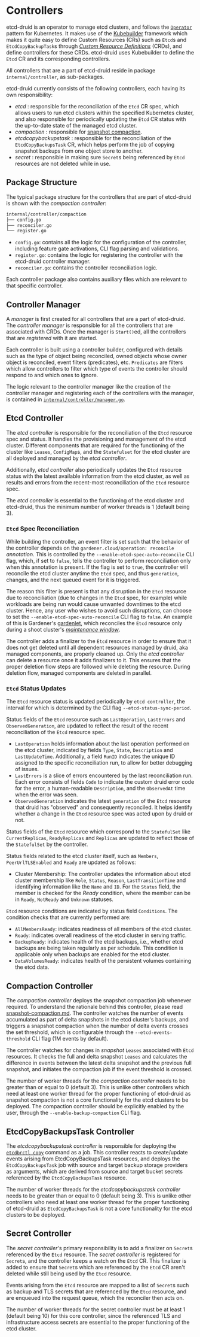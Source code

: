 # Controllers

etcd-druid is an operator to manage etcd clusters, and follows the [`Operator`](https://kubernetes.io/docs/concepts/extend-kubernetes/operator/) pattern for Kubernetes.
It makes use of the [Kubebuilder](https://github.com/kubernetes-sigs/kubebuilder) framework which makes it quite easy to define Custom Resources (CRs) such as `Etcd`s and `EtcdCopyBackupTask`s through [*Custom Resource Definitions*](https://kubernetes.io/docs/tasks/extend-kubernetes/custom-resources/custom-resource-definitions/) (CRDs), and define controllers for these CRDs.
etcd-druid uses Kubebuilder to define the `Etcd` CR and its corresponding controllers.

All controllers that are a part of etcd-druid reside in package `internal/controller`, as sub-packages.

etcd-druid currently consists of the following controllers, each having its own responsibility:

- *etcd* : responsible for the reconciliation of the `Etcd` CR spec, which allows users to run etcd clusters within the specified Kubernetes cluster, and also responsible for periodically updating the `Etcd` CR status with the up-to-date state of the managed etcd cluster.
- *compaction* : responsible for [snapshot compaction](/docs/proposals/02-snapshot-compaction.md).
- *etcdcopybackupstask* : responsible for the reconciliation of the `EtcdCopyBackupsTask` CR, which helps perform the job of copying snapshot backups from one object store to another.
- *secret* : responsible in making sure `Secret`s being referenced by `Etcd` resources are not deleted while in use.

## Package Structure

The typical package structure for the controllers that are part of etcd-druid is shown with the *compaction controller*:

``` bash
internal/controller/compaction
├── config.go
├── reconciler.go
└── register.go
```

- `config.go`: contains all the logic for the configuration of the controller, including feature gate activations, CLI flag parsing and validations.
- `register.go`: contains the logic for registering the controller with the etcd-druid controller manager.
- `reconciler.go`: contains the controller reconciliation logic.

Each controller package also contains auxiliary files which are relevant to that specific controller.

## Controller Manager

A *manager* is first created for all controllers that are a part of etcd-druid.
The *controller manager* is responsible for all the controllers that are associated with CRDs.
Once the manager is `Start()`ed, all the controllers that are *registered* with it are started.  

Each controller is built using a controller builder, configured with details such as the type of object being reconciled, owned objects whose owner object is reconciled, event filters (predicates), etc. `Predicates` are filters which allow controllers to filter which type of events the controller should respond to and which ones to ignore.

The logic relevant to the controller manager like the creation of the controller manager and registering each of the controllers with the manager, is contained in [`internal/controller/manager.go`](/internal/controller/manager.go).

## Etcd Controller

The *etcd controller* is responsible for the reconciliation of the `Etcd` resource spec and status. It handles the provisioning and management of the etcd cluster. Different components that are required for the functioning of the cluster like `Leases`, `ConfigMap`s, and the `Statefulset` for the etcd cluster are all deployed and managed by the *etcd controller*.

Additionally, *etcd controller* also periodically updates the `Etcd` resource status with the latest available information from the etcd cluster, as well as results and errors from the recent-most reconciliation of the `Etcd` resource spec.

The *etcd controller* is essential to the functioning of the etcd cluster and etcd-druid, thus the minimum number of worker threads is 1 (default being 3).

### `Etcd` Spec Reconciliation

While building the controller, an event filter is set such that the behavior of the controller depends on the `gardener.cloud/operation: reconcile` *annotation*. This is controlled by the `--enable-etcd-spec-auto-reconcile` CLI flag, which, if set to `false`, tells the controller to perform reconciliation only when this annotation is present. If the flag is set to `true`, the controller will reconcile the etcd cluster anytime the `Etcd` spec, and thus `generation`, changes, and the next queued event for it is triggered.  

The reason this filter is present is that any disruption in the `Etcd` resource due to reconciliation (due to changes in the `Etcd` spec, for example) while workloads are being run would cause unwanted downtimes to the etcd cluster. Hence, any user who wishes to avoid such disruptions, can choose to set the `--enable-etcd-spec-auto-reconcile` CLI flag to `false`. An example of this is Gardener's [gardenlet](https://github.com/gardener/gardener/blob/master/docs/concepts/gardenlet.md), which reconciles the `Etcd` resource only during a shoot cluster's [*maintenance window*](https://github.com/gardener/gardener/blob/master/docs/usage/shoot_maintenance.md).

The controller adds a finalizer to the `Etcd` resource in order to ensure that it does not get deleted until all dependent resources managed by druid, aka managed components, are properly cleaned up. Only the *etcd controller* can delete a resource once it adds finalizers to it. This ensures that the proper deletion flow steps are followed while deleting the resource. During deletion flow, managed components are deleted in parallel.

### `Etcd` Status Updates

The `Etcd` resource status is updated periodically by `etcd controller`, the interval for which is determined by the CLI flag `--etcd-status-sync-period`.

Status fields of the `Etcd` resource such as `LastOperation`, `LastErrors` and `ObservedGeneration`, are updated to reflect the result of the recent reconciliation of the `Etcd` resource spec.

- `LastOperation` holds information about the last operation performed on the etcd cluster, indicated by fields `Type`, `State`, `Description` and `LastUpdateTime`. Additionally, a field `RunID` indicates the unique ID assigned to the specific reconciliation run, to allow for better debugging of issues.
- `LastErrors` is a slice of errors encountered by the last reconciliation run. Each error consists of fields `Code` to indicate the custom druid error code for the error, a human-readable `Description`, and the `ObservedAt` time when the error was seen.
- `ObservedGeneration` indicates the latest `generation` of the `Etcd` resource that druid has "observed" and consequently reconciled. It helps identify whether a change in the `Etcd` resource spec was acted upon by druid or not.

Status fields of the `Etcd` resource which correspond to the `StatefulSet` like `CurrentReplicas`, `ReadyReplicas` and `Replicas` are updated to reflect those of the `StatefulSet` by the controller.

Status fields related to the etcd cluster itself, such as `Members`, `PeerUrlTLSEnabled` and `Ready` are updated as follows:

- Cluster Membership: The controller updates the information about etcd cluster membership like `Role`, `Status`, `Reason`, `LastTransitionTime` and identifying information like the `Name` and `ID`. For the `Status` field, the member is checked for the *Ready* condition, where the member can be in `Ready`, `NotReady` and `Unknown` statuses.

`Etcd` resource conditions are indicated by status field `Conditions`.  The condition checks that are currently performed are:

- `AllMembersReady`: indicates readiness of all members of the etcd cluster.
- `Ready`: indicates overall readiness of the etcd cluster in serving traffic.
- `BackupReady`: indicates health of the etcd backups, i.e., whether etcd backups are being taken regularly as per schedule. This condition is applicable only when backups are enabled for the etcd cluster.
- `DataVolumesReady`: indicates health of the persistent volumes containing the etcd data.

## Compaction Controller

The *compaction controller* deploys the snapshot compaction job whenever required. To understand the rationale behind this controller, please read [snapshot-compaction.md](../proposals/02-snapshot-compaction.md).
The controller watches the number of events accumulated as part of delta snapshots in the etcd cluster's backups, and triggers a snapshot compaction when the number of delta events crosses the set threshold, which is configurable through the `--etcd-events-threshold` CLI flag (1M events by default).

The controller watches for changes in *snapshot* `Leases` associated with `Etcd` resources.
It checks the full and delta snapshot `Leases` and calculates the difference in events between the latest delta snapshot and the previous full snapshot, and initiates the compaction job if the event threshold is crossed.

The number of worker threads for the *compaction controller* needs to be greater than or equal to 0 (default 3).
This is unlike other controllers which need at least one worker thread for the proper functioning of etcd-druid as snapshot compaction is not a core functionality for the etcd clusters to be deployed.
The compaction controller should be explicitly enabled by the user, through the `--enable-backup-compaction` CLI flag.

## EtcdCopyBackupsTask Controller

The *etcdcopybackupstask controller* is responsible for deploying the [`etcdbrctl copy`](https://github.com/gardener/etcd-backup-restore/blob/master/cmd/copy.go) command as a job.
This controller reacts to create/update events arising from EtcdCopyBackupsTask resources, and deploys the `EtcdCopyBackupsTask` job with source and target backup storage providers as arguments, which are derived from source and target bucket secrets referenced by the `EtcdCopyBackupsTask` resource.

The number of worker threads for the *etcdcopybackupstask controller* needs to be greater than or equal to 0 (default being 3).
This is unlike other controllers who need at least one worker thread for the proper functioning of etcd-druid as `EtcdCopyBackupsTask` is not a core functionality for the etcd clusters to be deployed.

## Secret Controller

The *secret controller*'s primary responsibility is to add a finalizer on `Secret`s referenced by the `Etcd` resource.
The *secret controller* is registered for `Secret`s, and the controller keeps a watch on the `Etcd` CR.
This finalizer is added to ensure that `Secret`s which are referenced by the `Etcd` CR aren't deleted while still being used by the `Etcd` resource.

Events arising from the `Etcd` resource are mapped to a list of `Secret`s such as backup and TLS secrets that are referenced by the `Etcd` resource, and are enqueued into the request queue, which the reconciler then acts on.

The number of worker threads for the secret controller must be at least 1 (default being 10) for this core controller, since the referenced TLS and infrastructure access secrets are essential to the proper functioning of the etcd cluster.
